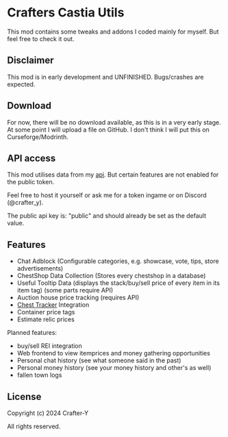# Crafters Castia Utils

This mod contains some tweaks and addons I coded mainly for myself. But feel free to check it out.

## Disclaimer

This mod is in early development and UNFINISHED. Bugs/crashes are expected.

## Download

For now, there will be no download available, as this is in a very early stage. At some point I will upload a file on GitHub. I don't think I will put this on Curseforge/Modrinth.

## API access

This mod utilises data from my [api](https://github.com/Crafter-Y/castia-utils-api). But certain features are not enabled for the public token.

Feel free to host it yourself or ask me for a token ingame or on Discord (@crafter_y).

The public api key is: "public" and should already be set as the default value.

## Features

- Chat Adblock (Configurable categories, e.g. showcase, vote, tips, store advertisements)
- ChestShop Data Collection (Stores every chestshop in a database)
- Useful Tooltip Data (displays the stack/buy/sell price of every item in its item tag) (some parts require API)
- Auction house price tracking (requires API)
- [Chest Tracker](https://modrinth.com/mod/chest-tracker) Integration
- Container price tags
- Estimate relic prices

Planned features:

- buy/sell REI integration
- Web frontend to view itemprices and money gathering opportunities
- Personal chat history (see what someone said in the past)
- Personal money history (see your money history and other's as well)
- fallen town logs

## License

Copyright (c) 2024 Crafter-Y

All rights reserved.